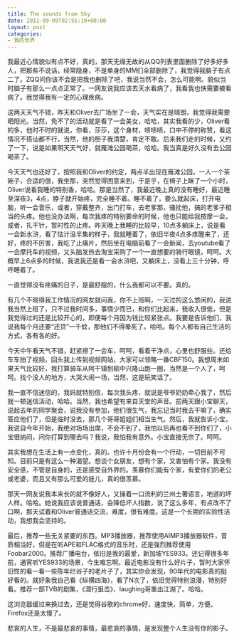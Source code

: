 ```yaml
---
title: The sounds from Sky
date: 2011-09-09T02:55:19+00:00
layout: post
categories:
- 我的世界
---
```


我最近心情貌似有点不好，真的，那天无缘无故的从QQ列表里面删除了好多好多人，把那些不说话，经常隐身，不是单身的MM们全部删除了，我觉得我脑子有点二了。ZQQ问你该不会是把我也删除了吧，我说当然不会，怎么可能啊。貌似当时脑子有那么一点点正常了。一网友说我应该去天水看病了，我看我也快需要被看病了。我觉得我有一定的心理疾病。

这两天天气不错，昨天和Oliver去广场坐了一会，天气实在是晴朗，我觉得我需要晒阳光。当然，免不了的活动就是看了一会美女，哈哈，其实我看的少，Oliver看的多，他时不时的就说，你看，莎莎，这个身材，啧啧啧，口中不停的称赞，看这情况不搭讪都不行，当然，他的胆子我清楚，肯定不敢。后来我们走的时候，又约了一下，说是如果明天天气好，就雁滩公园喝茶，哈哈。我当真是好久没有去公园喝茶了。

今天天气也还好了，按照我和Oliver的约定，两点半出现在雁滩公园，一人一个茶碗子，合适的很，我坐那，突然觉得困意来到，于是乎，在椅子上眯了一个小时，Oliver说看我睡的特别香，哈哈。那是当然了，我最近晚上真的没有睡好，最近睡至深夜3，4点，脖子就开始疼，完全睡不着。睡不着了，要么就起床，打开电脑，听一会音乐，或者，穿戴整齐，出门打车，去老爹那，骚扰他，搞的老爹子相当的头疼。他也没办法啊，每次我疼的特别要命的时候，他也只能给我按摩一会，或者，扎干针，暂时性的止疼。昨天晚上我睡的比较早，10点多躺床上，说是看一会新水浒，看了估计没半集的样子，我就睡着了，依旧半夜4点多疼醒来了，还好，疼的不厉害，我吃了止痛片，然后坐在电脑前看了一会新闻，去youtube看了一会摩托车的视频，又头脑发热去淘宝采购了一个一直想要的骑行眼镜，呵呵。大概早上6点多的时候，我说我还是看一会水浒吧，又躺床上，没看上三十分钟，呼呼睡着了。
<!--more-->
一直觉得没有疼痛的日子，是最舒服的，什么我都可以不要。真的。

有几个不晓得我工作情况的网友就问我，你不上班啊，一天过的这么悠闲的，我说我当然上班了，只不过我时间多，事情少而已，和你们比起来，我收入很低，但是我觉得过的还是比较开心的，即便每个月因为钱比较紧张点。我要是告诉他们，我说我每个月还要“还贷”一千蚊，那他们不得晕死了。哈哈。每个人都有自己生活的方式，各有各的好。

今天中午看天气不错，赶紧擦了一会车，呵呵，看着干净点，心里也舒服些。还给车车拍了视频，回头我上传到视频网站，大家可以领略一番CBF150。我想周末如果天气比较好，我打算骑车从阿干镇到榆中兴隆山跑一圈，当然是一个人了，呵呵。找个没人的地方，大哭大闹一场，当然，这是玩笑话了。

我一直不信迷信的，我妈就特别信，每次我头疼，就说是爷爷奶奶牵心我了，然后就一顿迷信活动，哈哈。当然，我也希望有来自天堂的声音。前两天跟小宝聊天，说起去年的同学聚会，说我没有参加，他们很生气，我忘记当时我去干嘛了，确实答应他们了，但是临时没去，那几个哥哥姐姐们相当生气。然后，我就告诉小宝，我说自今年开始，我绝对场场出席，不会不到了，我怕以后再也看不到你们了，小宝很纳闷，问你打算到哪去吗？我说，我怕我有意外。小宝直接无奈了。呵呵。

其实我想在生活上有一点变化，真的。也许十月份会有一个行动，一切目前不可知。目前只是有这么一种渴望。想谈个女朋友，想有个家，又害怕有个家。我没有安全感，不管是自身的，还是感受自外界的。羡慕你们能有个家，有爱你们的老公或老婆，而且又有那么可爱的娃儿，真的很羡慕。

那天一网友说我本来长的就不像好人，又操着一口流利的兰州土著语言，地道的坏人样。哈哈。她说我应该说普通话，会降低坏人指数，说了这么多年，有点改不了口啊，那天试着和Oliver普通话交流，难度，很有难度。这是一个长期的实验性活动，我想我会坚持的。

最后，推荐一些无关紧要的东西。MP3播放器，推荐使用AIMP3播放器软件，音质相当好，但是在听APE和FLAC格式的音乐时，还是强烈推荐使用Foobar2000。推荐广播电台，依旧是我的最爱，新加坡YES933。还记得很多年前，通宵听YES933的场景，今生难忘啊。最近电影没有什么好片子，暂时大家怀旧性的看一看一些陈年烂谷子的老片子了，其实你会发现，90年代的电影真的挺好看的。就好象我自己看《纵横四海》，看了N次了，依旧觉得特别浪漫，特别好看。推荐一部TVB的剧集，《潜行狙击》，laughing哥重出江湖了。哈哈。

这浏览器缓过来换过去，还是觉得谷歌的chrome好，速度快，简单，方便。Firefox还是太慢了。

悲哀的人生，不是最悲哀的事情，最悲哀的事情，是发现整个人生没有你的影子。
